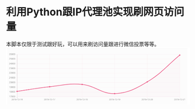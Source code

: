 # 利用Python跟IP代理池实现刷网页访问量
本脚本仅限于测试跟好玩，可以用来刷访问量跟进行微信投票等等。
![参考图片](https://github.com/SoWhat1412/srapy-csdn/blob/master/image/fun.jpg)